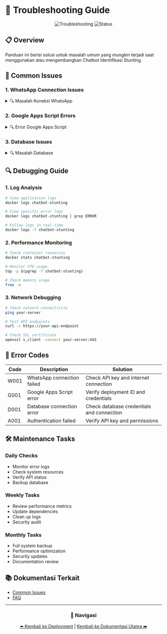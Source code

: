 # 🔧 Troubleshooting Guide

<div align="center">

![Troubleshooting](https://img.shields.io/badge/Troubleshooting-Guide-blue)
![Status](https://img.shields.io/badge/Status-Active-green)

</div>

## 📋 Overview

Panduan ini berisi solusi untuk masalah umum yang mungkin terjadi saat menggunakan atau mengembangkan Chatbot Identifikasi Stunting.

## 🚨 Common Issues

### 1. WhatsApp Connection Issues
<details>
<summary>🔍 Masalah Koneksi WhatsApp</summary>

#### Gejala
- Bot tidak merespon pesan
- Status koneksi terputus
- Error "Connection failed"

#### Solusi
1. Periksa koneksi internet
2. Verifikasi API key WhatsApp
3. Restart service
4. Periksa log error
</details>

### 2. Google Apps Script Errors
<details>
<summary>🔍 Error Google Apps Script</summary>

#### Gejala
- API calls gagal
- Data tidak tersimpan
- Error "Script execution failed"

#### Solusi
1. Periksa deployment ID
2. Verifikasi credentials
3. Periksa quota limits
4. Update script jika perlu
</details>

### 3. Database Issues
<details>
<summary>🔍 Masalah Database</summary>

#### Gejala
- Data tidak tersimpan
- Query timeout
- Connection errors

#### Solusi
1. Periksa koneksi database
2. Verifikasi credentials
3. Periksa query performance
4. Backup dan restore jika perlu
</details>

## 🔍 Debugging Guide

### 1. Log Analysis
```bash
# View application logs
docker logs chatbot-stunting

# View specific error logs
docker logs chatbot-stunting | grep ERROR

# Follow logs in real-time
docker logs -f chatbot-stunting
```

### 2. Performance Monitoring
```bash
# Check container resources
docker stats chatbot-stunting

# Monitor CPU usage
top -p $(pgrep -f chatbot-stunting)

# Check memory usage
free -m
```

### 3. Network Debugging
```bash
# Check network connectivity
ping your-server

# Test API endpoints
curl -v https://your-api-endpoint

# Check SSL certificate
openssl s_client -connect your-server:443
```

## 📝 Error Codes

| Code | Description | Solution |
|------|-------------|----------|
| W001 | WhatsApp connection failed | Check API key and internet connection |
| G001 | Google Apps Script error | Verify deployment ID and credentials |
| D001 | Database connection error | Check database credentials and connection |
| A001 | Authentication failed | Verify API key and permissions |

## 🛠️ Maintenance Tasks

### Daily Checks
- Monitor error logs
- Check system resources
- Verify API status
- Backup database

### Weekly Tasks
- Review performance metrics
- Update dependencies
- Clean up logs
- Security audit

### Monthly Tasks
- Full system backup
- Performance optimization
- Security updates
- Documentation review

## 📚 Dokumentasi Terkait

- [Common Issues](common-issues.md)
- [FAQ](faq.md)

---

<div align="center">

### 🔗 Navigasi

[⬅️ Kembali ke Deployment](../deployment/README.md) | [Kembali ke Dokumentasi Utama ➡️](../README.md)

</div> 